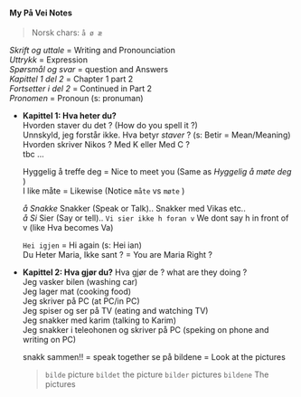 #### My På Vei Notes

>Norsk chars:  `å ø æ`

*Skrift og uttale* = Writing and Pronounciation  
*Uttrykk* = Expression  
*Spørsmål og svar* = question and Answers  
*Kapittel 1 del 2* = Chapter 1 part 2  
*Fortsetter i del 2* = Continued in Part 2  
*Pronomen* = Pronoun (s: pronuman)  

- **Kapittel 1: Hva heter du?**  
  Hvorden staver du det ? (How do you spell it ?)  
  Unnskyld, jeg forstår ikke. Hva betyr *staver* ? (s: Betir = Mean/Meaning)  
  Hvorden skriver Nikos ? Med K eller Med C ?  
  tbc ...
    
  Hyggelig å treffe deg = Nice to meet you (Same as *Hyggelig å møte deg* )  
  I like måte = Likewise (Notice `måte` vs `møte` )

  *å Snakke* Snakker (Speak or Talk).. Snakker med Vikas etc..  
  *å Si* Sier (Say or tell).. `Vi sier ikke h foran v` We dont say h in front of v (like Hva becomes Va)

  `Hei igjen` = Hi again (s: Hei ian)  
  Du Heter Maria, Ikke sant ? = You are Maria Right ?  

- **Kapittel 2: Hva gjør du?**
  Hva gjør de ? what are they doing ?  
  Jeg vasker bilen (washing car)  
  Jeg lager mat (cooking food)  
  Jeg skriver på PC (at PC/in PC)  
  Jeg spiser og ser på TV (eating and watching TV)  
  Jeg snakker med karim (talking to Karim)  
  Jeg snakker i teleohonen og skriver på PC (speking on phone and writing on PC)

  snakk sammen!! = speak together
  se på bildene = Look at the pictures

  >`bilde` picture `bildet` the picture `bilder` pictures `bildene` The pictures 
  
  
   

  
  
